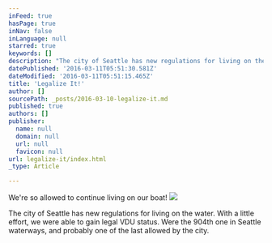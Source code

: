 ```yaml
---
inFeed: true
hasPage: true
inNav: false
inLanguage: null
starred: true
keywords: []
description: "The city of Seattle has new regulations for living on the water. \_With a little effort, we were able to gain legal VDU status. \_Were the 904th one in Seattle waterways, and probably one of the last allowed by the city."
datePublished: '2016-03-11T05:51:30.581Z'
dateModified: '2016-03-11T05:51:15.465Z'
title: 'Legalize It!'
author: []
sourcePath: _posts/2016-03-10-legalize-it.md
published: true
authors: []
publisher:
  name: null
  domain: null
  url: null
  favicon: null
url: legalize-it/index.html
_type: Article

---
```

We're so allowed to continue living on our boat!
![](https://the-grid-user-content.s3-us-west-2.amazonaws.com/f97f3c0d-1218-417c-bb94-80ec50d76b7f.jpg)

The city of Seattle has new regulations for living on the water.  With a little effort, we were able to gain legal VDU status.  Were the 904th one in Seattle waterways, and probably one of the last allowed by the city.